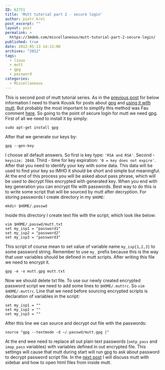 ```yaml
---
ID: 62751
title: 'Mutt tutorial part 2 - secure login'
author: piotr.krol
post_excerpt: ""
layout: post
permalink: >
  https://3mdeb.com/miscellaneous/mutt-tutorial-part-2-secure-login/
published: true
date: 2012-05-13 14:13:00
archives: "2012"
tags:
  - linux
  - mutt
  - gpg
  - password
categories:
  - Miscellaneous
---
```

This is second post of mutt tutorial series. As in the [previous post][1] for
below information I need to thank Kousik for posts about [gpg][2] and [using it
with mutt][3]. But probably the most important to simplify this method was Fau
comment [here][4]. So going to the point of secure login for mutt we need gpg.
First of all we need to install it by simply:

<pre><code class="bash">sudo apt-get install gpg
</code></pre>

After that we generate our keys by:

<pre><code class="bash">gpg --gen-key
</code></pre>

I choose all default answers. So first is key type: `'RSA and RSA'`. Second -
`keysize: 2048`. Third - time for key expiration: `'0 = key does not expire'`.
After that you need to identify your key with some data. This data will be used
to find your key so IMHO it should be short and simple but meaningful. At the
end of this process you will be asked about pass phrase, which will be used to
decrypt files encrypted with generated key. When you end with key generation you
can encrypt file with passwords. Best way to do this is to write some script
that will be sourced by mutt after decryption. For storing passwords I create
directory in my `$HOME`:

<pre><code class="bash">mkdir $HOME/.passwd
</code></pre>

Inside this directory I create text file with the script, which look like below:

<pre><code class="bash">vim $HOME/.passwd/mutt.txt
set my_isp1 = "password1"
set my_isp2 = "password2"
set my_isp3 = "password3"
</code></pre>

This script of course mean to set value of variable name `my_isp{1,2,3}` to some
password string. Remember to use `my_` prefix because this is the way that user
variables should be defined in mutt scripts. After writing this file we need to
encrypt it.

<pre><code class="bash">gpg -e -o mutt.gpg mutt.txt
</code></pre>

Now we should delete txt file. To use our newly created encrypted password
script we need to add some lines to `$HOME/.muttrc`. So `vim $HOME/.muttrc`.
Line that we need before sourcing encrypted scripts is declaration of variables
in the script:

<pre><code class="bash">set my_isp1 = ""
set my_isp2 = ""
set my_isp3 = ""
</code></pre>

After this line we can source and decrypt out file with the passwords:

<pre><code class="bash">source "gpg --textmode -d ~/.passwd/mutt.gpg |"
</code></pre>

At the end wee need to replace all out plain text passwords (`smtp_pass` and
`imap_pass` variables) with variables defined in out encrypted file. This
settings will cause that mutt during start will run gpg to ask about password to
decrypt password script file. In the [next post][5] I will discuss mutt with
sidebar and how to open html files from inside mutt.

 [1]: /2012/05/13/mutt-tutorial-part-1-setup-imap-account
 [2]: http://nixtricks.wordpress.com/2009/10/04/introduction-to-encryption-of-files-using-gpg/
 [3]: http://nixtricks.wordpress.com/2010/05/05/mutt-configure-mutt-to-receive-email-via-imap-and-send-via-smtp/
 [4]: http://nixtricks.wordpress.com/2010/05/20/mutt-multiple-email-accounts-using-hooks/#comment-162
 [5]: /2012/05/13/mutt-tutorial-part-3-sidebar-urls-in-e/
